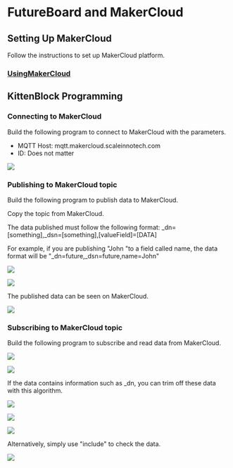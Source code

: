 # FutureBoard and MakerCloud

## Setting Up MakerCloud

Follow the instructions to set up MakerCloud platform.

### [UsingMakerCloud](../MakeCode/makercloud.md)

## KittenBlock Programming

### Connecting to MakerCloud

Build the following program to connect to MakerCloud with the parameters.

- MQTT Host: mqtt.makercloud.scaleinnotech.com
- ID: Does not matter

![](./images/mc1.png)

### Publishing to MakerCloud topic

Build the following program to publish data to MakerCloud.

Copy the topic from MakerCloud.

The data published must follow the following format: _dn=[something],_dsn=[something],[valueField]=[DATA]

For example, if you are publishing "John "to a field called name, the data format will be "_dn=future,_dsn=future,name=John"

![](./images/mc2.png)

![](./images/mc3.png)

The published data can be seen on MakerCloud.

![](./images/mc8.png)

### Subscribing to MakerCloud topic

Build the following program to subscribe and read data from MakerCloud.

![](./images/mc4.png)

![](./images/mc5.png)

If the data contains information such as _dn, you can trim off these data with this algorithm.

![](./images/mc6.jpg)

![](./images/mc7.png)

![](./images/mc9.jpg)

Alternatively, simply use "include" to check the data.

![](./images/mc10.png)